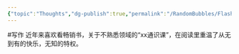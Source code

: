 ```yaml
---
{"topic":"Thoughts","dg-publish":true,"permalink":"/RandomBubbles/FlashThoughts/2022-08-19/","dgPassFrontmatter":true,"noteIcon":""}
---
```



#写作  近年来喜欢看畅销书，关于不熟悉领域的“xx通识课”，在阅读里重温了从无到有的快乐，无知的特权。
